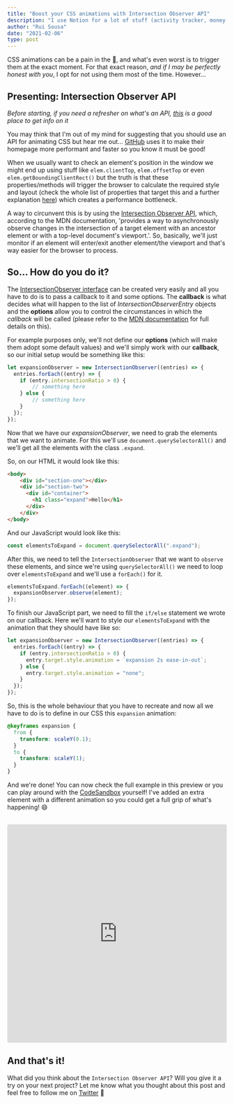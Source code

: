 ```yaml
---
title: "Boost your CSS animations with Intersection Observer API"
description: "I use Notion for a lot of stuff (activity tracker, money manager, diary) but it all started when I realized that I had way too many development blog posts saved in my browser's bookmarks."
author: "Rui Sousa"
date: "2021-02-06"
type: post
---
```


CSS animations can be a pain in the 🍑, and what's even worst is to trigger them at the exact moment. For that exact reason, *and if I may be perfectly honest with you*, I opt for not using them most of the time. However...

## Presenting: Intersection Observer API

*Before starting, if you need a refresher on what's an API, [this](https://developer.mozilla.org/en-US/docs/Learn/JavaScript/Client-side_web_APIs/Introduction) is a good place to get info on it*

You may think that I'm out of my mind for suggesting that you should use an API for animating CSS but hear me out... [GitHub](https://github.blog/2021-01-29-making-githubs-new-homepage-fast-and-performant/) uses it to make their homepage more performant and faster so you know it must be good!

When we usually want to check an element's position in the window we might end up using stuff like `elem.clientTop`, `elem.offsetTop` or even `elem.getBoundingClientRect()` but the truth is that these properties/methods will trigger the browser to calculate the required style and layout (check the whole list of properties that target this and a further explanation [here](https://gist.github.com/paulirish/5d52fb081b3570c81e3a)) which creates a performance bottleneck.

A way to circunvent this is by using the [Intersection Observer API](https://developer.mozilla.org/en-US/docs/Web/API/Intersection_Observer_API), which, according to the MDN documentation, 'provides a way to asynchronously observe changes in the intersection of a target element with an ancestor element or with a top-level document's viewport.'. So, basically, we'll just monitor if an element will enter/exit another element/the viewport and that's way easier for the browser to process.

## So... How do you do it?

The [IntersectionObserver interface](https://developer.mozilla.org/en-US/docs/Web/API/IntersectionObserver) can be created very easily and all you have to do is to pass a callback to it and some options. The **callback** is what decides what will happen to the list of *IntersectionObserverEntry* objects and the **options** allow you to control the circumstances in which the *callback* will be called (please refer to the [MDN documentation](https://developer.mozilla.org/en-US/docs/Web/API/Intersection_Observer_API) for full details on this).

For example purposes only, we'll not define our **options** (which will make them adopt some default values) and we'll simply work with our **callback**, so our initial setup would be something like this:

```javascript
let expansionObserver = new IntersectionObserver((entries) => {
  entries.forEach((entry) => {
    if (entry.intersectionRatio > 0) {
        // something here
    } else {
        // something here
    }
  });
});
```

Now that we have our *expansionObserver*, we need to grab the elements that we want to animate. For this we'll use `document.querySelectorAll()` and we'll get all the elements with the class `.expand`.

So, on our HTML it would look like this:
```html
<body>
    <div id="section-one"></div>
    <div id="section-two">
      <div id="container">
        <h1 class="expand">Hello</h1>
      </div>
    </div>
</body>
```

And our JavaScript would look like this:
```javascript
const elementsToExpand = document.querySelectorAll(".expand");
```

After this, we need to tell the `IntersectionObserver` that we want to `observe` these elements, and since we're using `querySelectorAll()` we need to loop over `elementsToExpand` and we'll use a `forEach()` for it.

```javascript
elementsToExpand.forEach((element) => {
  expansionObserver.observe(element);
});
```

To finish our JavaScript part, we need to fill the `if/else` statement we wrote on our callback. Here we'll want to style our `elementsToExpand` with the animation that they should have like so:

```javascript
let expansionObserver = new IntersectionObserver((entries) => {
  entries.forEach((entry) => {
    if (entry.intersectionRatio > 0) {
      entry.target.style.animation = `expansion 2s ease-in-out`;
    } else {
      entry.target.style.animation = "none";
    }
  });
});
```

So, this is the whole behaviour that you have to recreate and now all we have to do is to define in our CSS this `expansion` animation:
```css
@keyframes expansion {
  from {
    transform: scaleY(0.1);
  }
  to {
    transform: scaleY(1);
  }
}
```

And we're done! You can now check the full example in this preview or you can play around with the [CodeSandbox](https://codesandbox.io/s/billowing-paper-lm0ij?file=/index.html:310-352) yourself! I've added an extra element with a different animation so you could get a full grip of what's happening! 😄

<br />
<iframe src="https://codesandbox.io/embed/billowing-paper-lm0ij?fontsize=14&hidenavigation=1&theme=dark&view=preview"
     style="width:100%; height:500px; border:0; border-radius: 4px; overflow:hidden;"
     title="billowing-paper-lm0ij"
     allow="accelerometer; ambient-light-sensor; camera; encrypted-media; geolocation; gyroscope; hid; microphone; midi; payment; usb; vr; xr-spatial-tracking"
     sandbox="allow-forms allow-modals allow-popups allow-presentation allow-same-origin allow-scripts"
   ></iframe>

## And that's it!

What did you think about the `Intersection Observer API`? Will you give it a try on your next project?
Let me know what you thought about this post and feel free to follow me on [Twitter](https://twitter.com/HeyItzaMi) 🤘